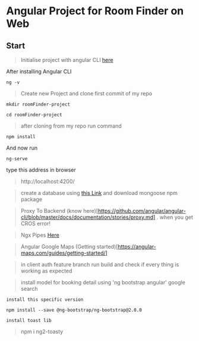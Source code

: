 # Angular Project for Room Finder on Web

## Start

> Initialise project with angular CLI [here](https://angular.io/guide/quickstart)

After installing Angular CLI

```
ng -v
```

> Create new Project and clone first commit of my repo

```
mkdir roomFinder-project
```

```
cd roomFinder-project
```

> after cloning from my repo run command

```
npm install
```
And now run

```
ng-serve
```

type this address in browser

> http://localhost:4200/

> create a database using [this Link](https://mlab.com/) and download mongoose npm package

> Proxy To Backend (know here)[https://github.com/angular/angular-cli/blob/master/docs/documentation/stories/proxy.md] . when you get CROS error!

> Ngx Pipes [Here](https://github.com/danrevah/ngx-pipes)

> Angular Google Maps (Getting started)[https://angular-maps.com/guides/getting-started/]

> in client auth feature branch run build and check if every thing is working as expected

> install model for booking detail using 'ng bootstrap angular' google search 

``install this specific version``

```
npm install --save @ng-bootstrap/ng-bootstrap@2.0.0
```

``install toast lib``

> npm i ng2-toasty